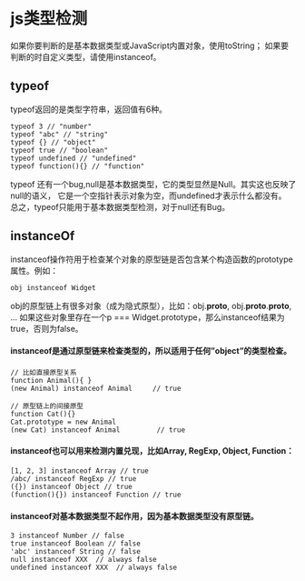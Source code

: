 # js类型检测
如果你要判断的是基本数据类型或JavaScript内置对象，使用toString； 如果要判断的时自定义类型，请使用instanceof。

## typeof
typeof返回的是类型字符串，返回值有6种。 
``` 
typeof 3 // "number"
typeof "abc" // "string"
typeof {} // "object"
typeof true // "boolean"
typeof undefined // "undefined"
typeof function(){} // "function"
```


typeof 还有一个bug,null是基本数据类型，它的类型显然是Null。其实这也反映了null的语义， 它是一个空指针表示对象为空，而undefined才表示什么都没有。 总之，typeof只能用于基本数据类型检测，对于null还有Bug。

## instanceOf
instanceof操作符用于检查某个对象的原型链是否包含某个构造函数的prototype属性。例如：
```
obj instanceof Widget
```
obj的原型链上有很多对象（成为隐式原型），比如：obj.__proto__, obj.__proto__.__proto__, …
如果这些对象里存在一个p === Widget.prototype，那么instanceof结果为true，否则为false。  
#### instanceof是通过原型链来检查类型的，所以适用于任何”object”的类型检查。
```
// 比如直接原型关系
function Animal(){ }
(new Animal) instanceof Animal     // true

// 原型链上的间接原型
function Cat(){}
Cat.prototype = new Animal
(new Cat) instanceof Animal         // true
```

#### instanceof也可以用来检测内置兑现，比如Array, RegExp, Object, Function：
```
[1, 2, 3] instanceof Array // true
/abc/ instanceof RegExp // true
({}) instanceof Object // true
(function(){}) instanceof Function // true
```
#### instanceof对基本数据类型不起作用，因为基本数据类型没有原型链。
```
3 instanceof Number // false
true instanceof Boolean // false
'abc' instanceof String // false
null instanceof XXX  // always false
undefined instanceof XXX  // always false
```

